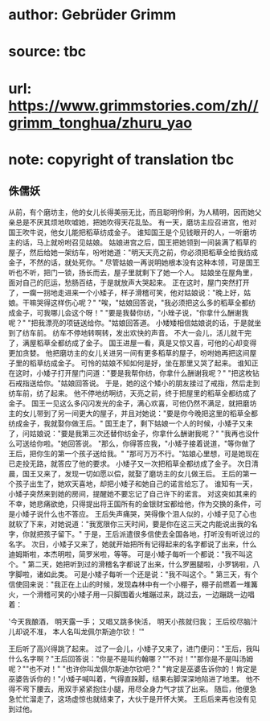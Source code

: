 # author: Gebrüder Grimm
# source: tbc
# url: https://www.grimmstories.com/zh//grimm_tonghua/zhuru_yao
# note: copyright of translation tbc

## 侏儒妖 

从前，有个磨坊主，他的女儿长得美丽无比，而且聪明伶俐，为人精明，因而她父亲总是不厌其烦地吹嘘她，把她吹得天花乱坠。
有一天，磨坊主应召进宫，他对国王吹牛说，他女儿能把稻草纺成金子。
谁知国王是个见钱眼开的人，一听磨坊主的话，马上就吩咐召见姑娘。
姑娘进宫之后，国王把她领到一间装满了稻草的屋子，然后给她一架纺车，吩咐她道："明天天亮之前，你必须把稻草全给我纺成金子，不然的话，就处死你。"
尽管姑娘一再说明她根本没有这种本领，可是国王听也不听，把门一锁，扬长而去，屋子里就剩下了她一个人。
姑娘坐在屋角里，面对自己的厄运，愁肠百结，于是就放声大哭起来。
正在这时，屋门突然打开了，一瘸一拐地走进来一个小矮子，样子滑稽可笑，他对姑娘说："晚上好，姑娘。干嘛哭得这样伤心呢？"
"唉，"姑娘回答说，"我必须把这么多的稻草全都纺成金子，可我哪儿会这个呀！"
"要是我替你纺，"小矬子说，"你拿什么酬谢我呢？"
"把我漂亮的项链送给你。"姑娘回答道。
小矮矮相信姑娘说的话，于是就坐到了纺车前。
纺车不停地转啊转，发出欢快的声音。
不大一会儿，活儿就干完了，满屋稻草全都纺成了金子。
国王进屋一看，真是又惊又喜，可他的心却变得更加贪婪。
他把磨坊主的女儿关进另一间有更多稻草的屋子，吩咐她再把这间屋子里的稻草纺成金子。
可怜的姑娘不知如何是好，坐在那里又哭了起来。
谁知正在这时，小矮子打开屋门问道："要是我帮你纺，你拿什么酬谢我呢？"
"把这枚钻石戒指送给你。"姑娘回答说。
于是，她的这个矮小的朋友接过了戒指，然后走到纺车前，纺了起来。
他不停地纺啊纺，天亮之前，终于把屋里的稻草全都纺成了金子。
国王一见这么多闪闪发光的金子，满心欢喜，可他仍然不满足，就把磨坊主的女儿带到了另一间更大的屋子，并且对她说："要是你今晚把这里的稻草全都纺成金子，我就娶你做王后。"
国王走了，剩下姑娘一个人的时候，小矮子又来了，问姑娘说："要是我第三次还替你纺金子，你拿什么酬谢我呢？"
"我再也没什么可送给你啦。"她回答说。
"那么，你得答应我，"小矮子接着说道，"等你做了王后，把你生的第一个孩子送给我。"
"那可万万不行。"姑娘心里想，可是她现在已走投无路，就答应了他的要求。
小矮子又一次把稻草全都纺成了金子。
次日清晨，国王又来了，发现一切如愿以偿，就娶了磨坊主的女儿做王后。
王后的第一个孩子出生了，她欢天喜地，却把小矮子和她自己的诺言给忘了。
谁知有一天，小矮子突然来到她的房间，提醒她不要忘记了自己许下的诺言。
对这突如其来的不幸，她悲痛欲绝，只得提出将王国所有的金银财宝都给他，作为交换的条件，可是小矮子说什么也不答应。
王后失声痛哭，哭得像个泪人似的，小矮子见了心也就软了下来，对她说道："我宽限你三天时间，要是你在这三天之内能说出我的名字，你就把孩子留下。"
于是，王后派遣很多信使去全国各地，打听没有听说过的名字。
次日，小矮子又来了，她就开始把所有记得起来的名字都说了出来，什么迪姆斯啦，本杰明啦，简罗米啦，等等。
可是小矮子每听一个都说："我不叫这个。"
第二天，她把听到过的滑稽名字都说了出来，什么罗圈腿啦，小罗锅啦，八字脚啦，诸如此类。
可是小矮子每听一个还是说："我不叫这个。"
第三天，有个信使回来说："我正在上山的时候，发现森林中有一个小棚子，棚子前燃着一堆篝火，一个滑稽可笑的小矮子用一只脚围着火堆蹦过来，跳过去，一边蹦跳一边唱着：

'今天我酿酒，
明天露一手；
又唱又跳多快活，
明天小孩就归我；
王后绞尽脑汁儿却说不准，
本人名叫龙佩尔斯迪尔钦！ '"

王后听了高兴得跳了起来。
过了一会儿，小矮子又来了，进门便问："王后，我叫什么名字啊？"王后回答说："你是不是叫约翰哪？""不对！""那你是不是叫汤姆呢？""也不对！"
"也许你叫龙佩尔斯迪尔钦吧？"
"肯定是巫婆告诉你的！肯定是巫婆告诉你的！"小矮子喊叫着，气得直跺脚，结果右脚深深地陷进了地里。
他不得不弯下腰去，用双手紧紧抱住小腿，用尽全身力气才拔了出来。
随后，他便急急忙忙溜走了，这场虚惊也就结束了，大伙于是开怀大笑。
王后后来再也没有见到过他。

